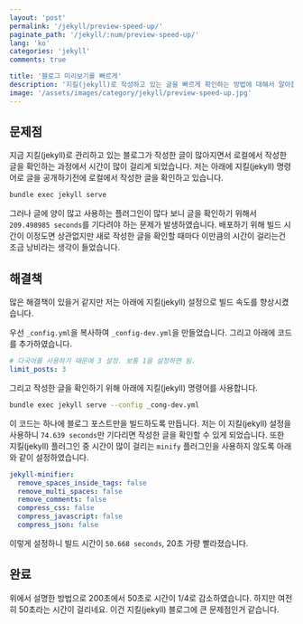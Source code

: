 ```yaml
---
layout: 'post'
permalink: '/jekyll/preview-speed-up/'
paginate_path: '/jekyll/:num/preview-speed-up/'
lang: 'ko'
categories: 'jekyll'
comments: true

title: '블로그 미리보기를 빠르게'
description: '지킬(jekyll)로 작성하고 있는 글을 빠르게 확인하는 방법에 대해서 알아봅시다.'
image: '/assets/images/category/jekyll/preview-speed-up.jpg'
---
```


## 문제점
지금 지킬(jekyll)로 관리하고 있는 블로그가 작성한 글이 많아지면서 로컬에서 작성한 글을 확인하는 과정에서 시간이 많이 걸리게 되었습니다. 저는 아래에 지킬(jekyll) 명령어로 글을 공개하기전에 로컬에서 작성한 글을 확인하고 있습니다.

```bash
bundle exec jekyll serve
```

그러나 글에 양이 많고 사용하는 플러그인이 많다 보니 글을 확인하기 위해서 ```209.498985 seconds```를 기다려야 하는 문제가 발생하였습니다. 배포하기 위해 빌드 시간이 이정도면 상관없지만 새로 작성한 글을 확인할 때마다 이만큼의 시간이 걸리는건 조금 낭비라는 생각이 들었습니다.

## 해결책
많은 해결책이 있을거 같지만 저는 아래에 지킬(jekyll) 설정으로 빌드 속도를 향상시켰습니다.

우선 ```_config.yml```을 복사하여 ```_config-dev.yml```을 만들었습니다. 그리고 아래에 코드를 추가하였습니다.

```yml
# 다국어를 사용하기 때문에 3 설정. 보통 1을 설정하면 됨.
limit_posts: 3
```

그리고 작성한 글을 확인하기 위해 아래에 지킬(jekyll) 명령어를 사용합니다.

```bash
bundle exec jekyll serve --config _cong-dev.yml
```

이 코드는 하나에 블로그 포스트만을 빌드하도록 만듭니다. 저는 이 지킬(jekyll) 설정을 사용하니 ```74.639 seconds```만 기다리면 작성한 글을 확인할 수 있게 되었습니다. 또한 지킬(jekyll) 플러그인 중 시간이 많이 걸리는 ```minify``` 플러그인을 사용하지 않도록 아래와 같이 설정하였습니다.

```yml
jekyll-minifier:
  remove_spaces_inside_tags: false
  remove_multi_spaces: false
  remove_comments: false
  compress_css: false
  compress_javascript: false
  compress_json: false
```

이렇게 설정하니 빌드 시간이 ```50.668 seconds```, 20초 가량 빨라졌습니다.

## 완료
위에서 설명한 방법으로 200초에서 50초로 시간이 1/4로 감소하였습니다. 하지만 여전히 50초라는 시간이 걸리네요. 이건 지킬(jekyll) 블로그에 큰 문제점인거 같습니다.